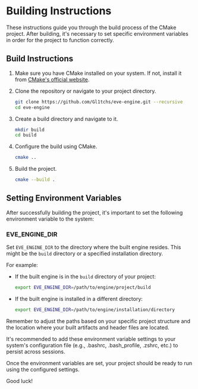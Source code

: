 <!--
 Copyright (c) 2023 Berke Umut Biricik All Rights Reserved
-->

# Building Instructions

These instructions guide you through the build process of the CMake project. After building, it's necessary to set specific environment variables in order for the project to function correctly.

## Build Instructions

1. Make sure you have CMake installed on your system. If not, install it from [CMake's official website](https://cmake.org/).

2. Clone the repository or navigate to your project directory.

    ```bash
    git clone https://github.com/Gl1tchs/eve-engine.git --recursive
    cd eve-engine
    ```

3. Create a build directory and navigate to it.

    ```bash
    mkdir build
    cd build
    ```

4. Configure the build using CMake.

    ```bash
    cmake ..
    ```

5. Build the project.

    ```bash
    cmake --build .
    ```

## Setting Environment Variables

After successfully building the project, it's important to set the following environment variable to the system:

### EVE_ENGINE_DIR

Set `EVE_ENGINE_DIR` to the directory where the built engine resides. This might be the `build` directory or a specified installation directory.

For example:

- If the built engine is in the `build` directory of your project:

    ```bash
    export EVE_ENGINE_DIR=/path/to/engine/project/build
    ```

- If the built engine is installed in a different directory:

    ```bash
    export EVE_ENGINE_DIR=/path/to/engine/installation/directory
    ```

Remember to adjust the paths based on your specific project structure and the location where your built artifacts and header files are located.

It's recommended to add these environment variable settings to your system's configuration file (e.g., .bashrc, .bash_profile, .zshrc, etc.) to persist across sessions.

Once the environment variables are set, your project should be ready to run using the configured settings.

Good luck!